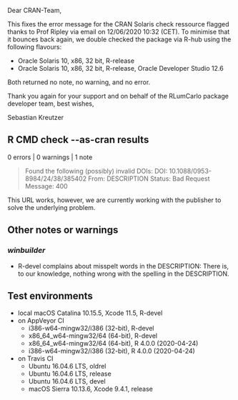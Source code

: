Dear CRAN-Team, 

This fixes the error message for the CRAN Solaris check ressource flagged
thanks to Prof Ripley via email on 12/06/2020 10:32 (CET). To minimise 
that it bounces back again, we double checked the package via R-hub using
the following flavours:

* Oracle Solaris 10, x86, 32 bit, R-release
* Oracle Solaris 10, x86, 32 bit, R-release, Oracle Developer Studio 12.6

Both returned no note, no warning, and no error. 

Thank you again for your support and on behalf of the RLumCarlo package 
developer team, best wishes, 

Sebastian Kreutzer

## R CMD check --as-cran results

0 errors | 0 warnings | 1 note

> Found the following (possibly) invalid DOIs:
>  DOI: 10.1088/0953-8984/24/38/385402
>      From: DESCRIPTION
>      Status: Bad Request
>      Message: 400

This URL works, however, we are currently working with the publisher
to solve the underlying problem. 

## Other notes or warnings

### *winbuilder* 

* R-devel complains about misspelt words in the DESCRIPTION: There is,
to our knowledge, nothing wrong with the spelling in the DESCRIPTION.

## Test environments
* local macOS Catalina 10.15.5, Xcode 11.5, R-devel
* on AppVeyor CI
    * i386-w64-mingw32/i386 (32-bit), R-devel
    * x86_64_w64-mingw32/64 (64-bit), R-devel
    * x86_64_w64-mingw32/64 (64-bit), R 4.0.0 (2020-04-24)
    * i386-w64-mingw32/i386 (32-bit), R 4.0.0 (2020-04-24)
* on Travis CI
    * Ubuntu 16.04.6 LTS, oldrel
    * Ubuntu 16.04.6 LTS, release
    * Ubuntu 16.04.6 LTS, devel
    * macOS Sierra 10.13.6, Xcode 9.4.1, release
